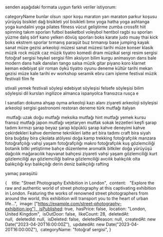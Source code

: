 senden aşağıdaki formata uygun farklı veriler istiyorum: 

categoryName bunlar olsun :spor koşu maraton yarı maraton parkur koşusu yürüyüş bisiklet dağ bisikleti yol bisikleti bmx yoga hatha yoga ashtanga yoga kundalini yoga pilates fitness vücut geliştirme zumba crossfit hiit spinning takım sporları futbol basketbol voleybol hentbol ragbi su sporları yüzme dalış sörf kano yelken dövüş sporları boks karate judo muay thai kick boks ekstrem sporlar tırmanış paraşüt buz tırmanışı base jumping kayak sanat müze gezisi arkeoloji müzesi sanat müzesi tarihi müze konser klasik müzik rock müzik caz müzik tiyatro komedi dram müzikal sergi resim sergisi fotoğraf sergisi heykel sergisi film aksiyon bilim kurgu animasyon dans bale modern dans halk dansları tango salsa müzik gitar piyano koro klarnet keman edebiyat şiir roman öykü tiyatro oyunu deneme kültür tarihi mekan gezisi müze kale tarihi ev workshop seramik ebru cam i̇şleme festival müzik festivali film fe

stivali yemek festivali söyleşi edebiyat söyleşisi felsefe söyleşisi bilim söyleşisi dil kursları i̇ngilizce almanca i̇spanyolca fransızca rusça e

l sanatları dokuma ahşap oyma arkeoloji kazı alanı ziyareti arkeoloji söyleşisi arkeoloji sergisi gastronomi restoran deneme türk mutfağı i̇talyan

 mutfağı uzak doğu mutfağı meksika mutfağı hint mutfağı yemek kursu fransız mutfağı japon mutfağı vejetaryen mutfak sokak lezzetleri keşfi şarap tadımı kırmızı şarap beyaz şarap köpüklü şarap kahve deneyimi kahve çekirdekleri kahve demleme teknikleri latte art bira tadımı craft bira siyah bira buğday bira çikolata atölyesi doğa kamp trekking fotoğrafçılık manzara fotoğrafçılığı vahşi yaşam fotoğrafçılığı makro fotoğrafçılık kuş gözlemciliği botanik bitki yetiştirme bahçe düzenleme aromatik bitkiler doğa yürüyüşü dağcılık mağaracılık hayvanat bahçesi ziyareti vahşi yaşam gözlemciliği kurt gözlemciliği ayı gözlemciliği balina gözlemciliği avcılık balıkçılık olta balıkçılığı kıyı balıkçılığı derin deniz balıkçılığı rafting 

yamaç paraşütü

{    title: "Street Photography Exhibition in London",  content:   "Explore the raw and authentic world of street photography at this captivating exhibition in London. Featuring the works of renowned street photographers from around the world, this exhibition will transport you to the heart of urban life...",  image: ["https://example.com/street-photography-exhibition.jpg"],  isPublished: true,  hasPrice: false,  location: "London, United Kingdom",  isOutDoor: false,  likeCount: 28,  deletedAt: null,  deletedId: null,  isDeleted: false,  deletedReason: null,  createdAt: new Date("2023-04-20T16:00:00Z"),  updatedAt: new Date("2023-04-20T16:00:00Z"),  categoryName: "fotoğraf sergisi", }